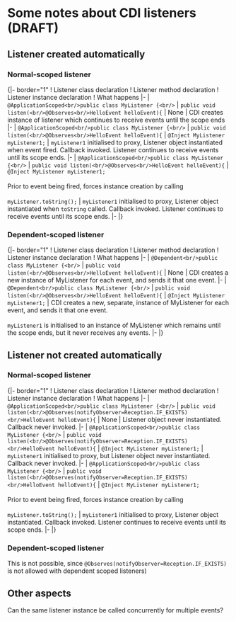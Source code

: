 # Some notes about CDI listeners (DRAFT)

## Listener created automatically

### Normal-scoped listener

{|- border="1"
! Listener class declaration
! Listener method declaration
! Listener instance declaration
! What happens 
|-
| `@ApplicationScoped<br/>public class MyListener {<br/>`
| `public void listen(<br/>@Observes<br/>HelloEvent helloEvent){`
| None
| CDI creates instance of listener which continues to receive events until the scope ends 
|-
| `@ApplicationScoped<br/>public class MyListener {<br/>`
| `public void listen(<br/>@Observes<br/>HelloEvent helloEvent){`
| `@Inject MyListener myListener1;`
| `myListener1` initialised to proxy, Listener object instantiated when event fired. Callback invoked. Listener continues to receive events until its scope ends.
|-
| `@ApplicationScoped<br/>public class MyListener {<br/>`
| `public void listen(<br/>@Observes<br/>HelloEvent helloEvent){`
| `@Inject MyListener myListener1;`<br/><br/>
Prior to event being fired, forces instance creation by calling<br/><br/>
`myListener.toString();` 
| `myListener1` initialised to proxy, Listener object instantiated when `toString` called. Callback invoked. Listener continues to receive events until its scope ends.
|-
|}

### Dependent-scoped listener

{|- border="1"
! Listener class declaration
! Listener method declaration
! Listener instance declaration
! What happens 
|-
| `@Dependent<br/>public class MyListener {<br/>`
| `public void listen(<br/>@Observes<br/>HelloEvent helloEvent){`
| None
| CDI creates a new instance of MyListener for each event, and sends it that one event.
|-
| `@Dependent<br/>public class MyListener {<br/>`
| `public void listen(<br/>@Observes<br/>HelloEvent helloEvent){`
| `@Inject MyListener myListener1;`
| CDI creates a new, separate, instance of MyListener for each event, and sends it that one event.<br/><br/>`myListener1` is initialised to an instance of MyListener which remains until the scope ends, but it never receives any events. 
|-
|}

## Listener not created automatically

### Normal-scoped listener

{|- border="1"
! Listener class declaration
! Listener method declaration
! Listener instance declaration
! What happens 
|-
| `@ApplicationScoped<br/>public class MyListener {<br/>`
| `public void listen(<br/>@Observes(notifyObserver=Reception.IF_EXISTS)<br/>HelloEvent helloEvent){`
| None
| Listener object never instantiated. Callback never invoked.
|-
| `@ApplicationScoped<br/>public class MyListener {<br/>`
| `public void listen(<br/>@Observes(notifyObserver=Reception.IF_EXISTS)<br/>HelloEvent helloEvent){`
| `@Inject MyListener myListener1;`
| `myListener1` initialised to proxy, but Listener object never instantiated. Callback never invoked.
|-
| `@ApplicationScoped<br/>public class MyListener {<br/>`
| `public void listen(<br/>@Observes(notifyObserver=Reception.IF_EXISTS)<br/>HelloEvent helloEvent){`
| `@Inject MyListener myListener1;`<br/><br/>
Prior to event being fired, forces instance creation by calling<br/><br/>
`myListener.toString();` 
| `myListener1` initialised to proxy, Listener object instantiated. Callback invoked. Listener continues to receive events until its scope ends.
|-
|}

### Dependent-scoped listener

This is not possible, since `@Observes(notifyObserver=Reception.IF_EXISTS)` is not allowed with dependent scoped listeners) 

## Other aspects 

Can the same listener instance be called concurrently for multiple events?

